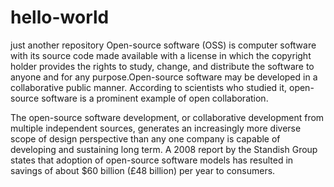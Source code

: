 # hello-world
just another repository
Open-source software (OSS) is computer software with its source code made available with a license in which the copyright holder provides the rights to study, change, and distribute the software to anyone and for any purpose.Open-source software may be developed in a collaborative public manner. According to scientists who studied it, open-source software is a prominent example of open collaboration.

The open-source software development, or collaborative development from multiple independent sources, generates an increasingly more diverse scope of design perspective than any one company is capable of developing and sustaining long term. A 2008 report by the Standish Group states that adoption of open-source software models has resulted in savings of about $60 billion (£48 billion) per year to consumers.
